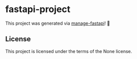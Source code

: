# fastapi-project

This project was generated via [manage-fastapi](https://ycd.github.io/manage-fastapi/)! :tada:

## License

This project is licensed under the terms of the None license.
